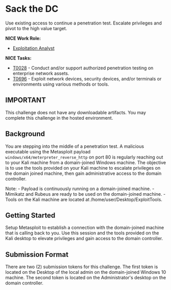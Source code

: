# Sack the DC
  
Use existing access to continue a penetration test. Escalate privileges and pivot to the high value target.

  **NICE Work Role:**

  - [Exploitation Analyst](https://niccs.cisa.gov/workforce-development/nice-framework/workroles?name=Exploitation+Analyst&id=All)


  **NICE Tasks:**

  - [T0028](https://niccs.cisa.gov/workforce-development/nice-framework/tasks?id=All&description=T0028) - Conduct and/or support authorized penetration testing on enterprise network assets.
  - [T0696](https://niccs.cisa.gov/workforce-development/nice-framework/tasks?id=All&description=T0696) - Exploit network devices, security devices, and/or terminals or environments using various methods or tools. 

  ## IMPORTANT
  This challenge does not have any downloadable artifacts. You may complete this challenge in the hosted environment.

  ## Background

  You are stepping into the middle of a penetration test. A malicious executable using the Metasploit payload `windows/x64/meterpreter_reverse_http` on port 80 is regularly reaching out to your Kali machine from a domain-joined Windows machine. The objective is to use the tools provided on your Kali machine to escalate privileges on the domain joined machine, then gain administrative access to the domain controller.


  Note: 
    - Payload is continuously running on a domain-joined machine.
    - Mimikatz and Rubeus are ready to be used on the domain-joined machine.
    - Tools on the Kali machine are located at /home/user/Desktop/ExploitTools.
    
  ## Getting Started 

  Setup Metasploit to establish a connection with the domain-joined machine that is calling back to you. Use this session and the tools provided on the Kali desktop to elevate privileges and gain access to the domain controller. 

  ## Submission Format

  There are two (2) submission tokens for this challenge. The first token is located on the Desktop of the local admin on the domain-joined Windows 10 machine. The second token is located on the Administrator's desktop on the domain controller. 
